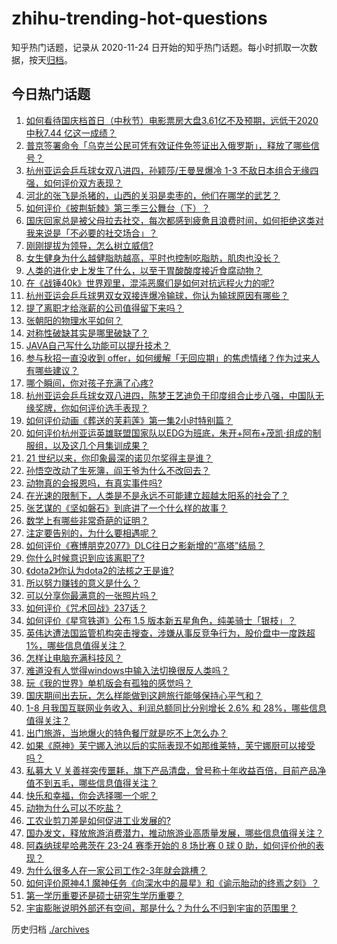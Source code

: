 # zhihu-trending-hot-questions

知乎热门话题，记录从 2020-11-24
日开始的知乎热门话题。每小时抓取一次数据，按天[归档](./archives)。

## 今日热门话题

<!-- BEGIN -->
<!-- 最后更新时间 Sun Oct 01 2023 01:00:41 GMT+0800 (China Standard Time) -->

1. [如何看待国庆档首日（中秋节）电影票房大盘3.61亿不及预期，远低于2020中秋7.44 亿这一成绩？](https://www.zhihu.com/question/624350845)
1. [普京签署命令「乌克兰公民可凭有效证件免签证出入俄罗斯」，释放了哪些信号？](https://www.zhihu.com/question/624352775)
1. [杭州亚运会乒乓球女双八进四，孙颖莎/王曼昱爆冷 1-3 不敌日本组合无缘四强，如何评价双方表现？](https://www.zhihu.com/question/624382268)
1. [河北的张飞是杀猪的，山西的关羽是卖枣的，他们在哪学的武艺？](https://www.zhihu.com/question/426938125)
1. [如何评价《披荆斩棘》第三季三公舞台（下）？](https://www.zhihu.com/question/624356047)
1. [国庆回家总是被父母拉去社交，每次都感到疲惫且浪费时间，如何拒绝这类对我来说是「不必要的社交场合」？](https://www.zhihu.com/question/621810956)
1. [刚刚提拔为领导，怎么树立威信?](https://www.zhihu.com/question/623685339)
1. [女生健身为什么越健脂肪越高，平时也控制吃脂肪，肌肉也没长？](https://www.zhihu.com/question/624144515)
1. [人类的进化史上发生了什么，以至于胃酸酸度接近食腐动物？](https://www.zhihu.com/question/593178933)
1. [在《战锤40k》世界观里，混沌恶魔们是如何对抗远程火力的呢?](https://www.zhihu.com/question/624355658)
1. [杭州亚运会乒乓球男双女双接连爆冷输球，你认为输球原因有哪些？](https://www.zhihu.com/question/624382676)
1. [提了离职才给涨薪的公司值得留下来吗？](https://www.zhihu.com/question/622559001)
1. [张朝阳的物理水平如何？](https://www.zhihu.com/question/623804545)
1. [对称性破缺其实是哪里破缺了？](https://www.zhihu.com/question/614254903)
1. [JAVA自己写什么功能可以提升技术？](https://www.zhihu.com/question/616660274)
1. [参与秋招一直没收到 offer，如何缓解「无回应期」的焦虑情绪？作为过来人有哪些建议？](https://www.zhihu.com/question/622550136)
1. [哪个瞬间，你对孩子充满了心疼?](https://www.zhihu.com/question/366511075)
1. [杭州亚运会乒乓球女双八进四，陈梦王艺迪负于印度组合止步八强，中国队无缘奖牌，你如何评价选手表现？](https://www.zhihu.com/question/624390204)
1. [如何评价动画《葬送的芙莉莲》第一集2小时特别篇？](https://www.zhihu.com/question/623164490)
1. [如何评价杭州亚运英雄联盟国家队以EDG为班底，朱开+阿布+茂凯·组成的制服组，以及这几个月集训成果？](https://www.zhihu.com/question/624195154)
1. [21 世纪以来，你印象最深的诺贝尔奖得主是谁？](https://www.zhihu.com/question/622723400)
1. [孙悟空改动了生死簿，阎王爷为什么不改回去？](https://www.zhihu.com/question/619608490)
1. [动物真的会报恩吗，有真实事件吗?](https://www.zhihu.com/question/445552843)
1. [在光速的限制下，人类是不是永远不可能建立超越太阳系的社会了？](https://www.zhihu.com/question/615060762)
1. [张艺谋的《坚如磐石》到底讲了一个什么样的故事？](https://www.zhihu.com/question/624012228)
1. [数学上有哪些非常奇葩的证明？](https://www.zhihu.com/question/311526226)
1. [注定要告别的，为什么要相遇呢？](https://www.zhihu.com/question/624310036)
1. [如何评价《赛博朋克2077》DLC往日之影新增的“高塔”结局？](https://www.zhihu.com/question/623845021)
1. [你什么时候意识到应该离职了?](https://www.zhihu.com/question/612623726)
1. [《dota2》你认为dota2的法核之王是谁?](https://www.zhihu.com/question/623884605)
1. [所以努力赚钱的意义是什么？](https://www.zhihu.com/question/624292124)
1. [可以分享你最满意的一张照片吗？](https://www.zhihu.com/question/623948087)
1. [如何评价《咒术回战》237话？](https://www.zhihu.com/question/624004407)
1. [如何评价《星穹铁道》公布 1.5 版本新五星角色，纯美骑士「银枝」？](https://www.zhihu.com/question/624004451)
1. [英伟达遭法国监管机构突击搜查，涉嫌从事反竞争行为，股价盘中一度跌超 1%，哪些信息值得关注？](https://www.zhihu.com/question/624276723)
1. [怎样让电脑充满科技风？](https://www.zhihu.com/question/619067222)
1. [难道没有人觉得windows中输入法切换很反人类吗？](https://www.zhihu.com/question/50536180)
1. [玩《我的世界》单机版会有孤独的感觉吗？](https://www.zhihu.com/question/312217005)
1. [国庆期间出去玩，怎么样能做到这趟旅行能够保持心平气和？](https://www.zhihu.com/question/623824627)
1. [1-8 月我国互联网业务收入、利润总额同比分别增长 2.6% 和 28%，哪些信息值得关注？](https://www.zhihu.com/question/624350586)
1. [出门旅游，当地爆火的特色餐厅就是吃不上怎么办？](https://www.zhihu.com/question/623824621)
1. [如果《原神》芙宁娜入池以后的实际表现不如那维莱特，芙宁娜厨可以接受吗？](https://www.zhihu.com/question/624295822)
1. [私募大 V 关善祥突传噩耗，旗下产品清盘，曾号称十年收益百倍，目前产品净值不到五毛，哪些信息值得关注？](https://www.zhihu.com/question/624311062)
1. [快乐和幸福，你会选择哪一个呢？](https://www.zhihu.com/question/624320033)
1. [动物为什么可以不吃盐？](https://www.zhihu.com/question/288354851)
1. [工农业剪刀差是如何促进工业发展的?](https://www.zhihu.com/question/557559100)
1. [国办发文，释放旅游消费潜力，推动旅游业高质量发展，哪些信息值得关注？](https://www.zhihu.com/question/624307478)
1. [阿森纳球星哈弗茨在 23-24 赛季开始的 8 场比赛 0 球 0 助，如何评价他的表现？](https://www.zhihu.com/question/624214277)
1. [为什么很多人在一家公司工作2-3年就会跳槽？](https://www.zhihu.com/question/622550091)
1. [如何评价原神4.1 魔神任务《向深水中的晨星》和《谕示胎动的终焉之刻》？](https://www.zhihu.com/question/624018688)
1. [第一学历重要还是硕士研究生学历重要？](https://www.zhihu.com/question/619560349)
1. [宇宙膨胀说明外部还有空间，那是什么？为什么不归到宇宙的范围里？](https://www.zhihu.com/question/22467284)

<!-- END -->

历史归档 [./archives](./archives)
